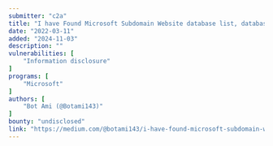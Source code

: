 ```yaml
---
submitter: "c2a"
title: "I have Found Microsoft Subdomain Website database list, database username, password"
date: "2022-03-11"
added: "2024-11-03"
description: ""
vulnerabilities: [
    "Information disclosure"
]
programs: [
    "Microsoft"
]
authors: [
    "Bot Ami (@Botami143)"
]
bounty: "undisclosed"
link: "https://medium.com/@botami143/i-have-found-microsoft-subdomain-website-database-list-database-username-password-1dab07d0c8ea"
---
```




